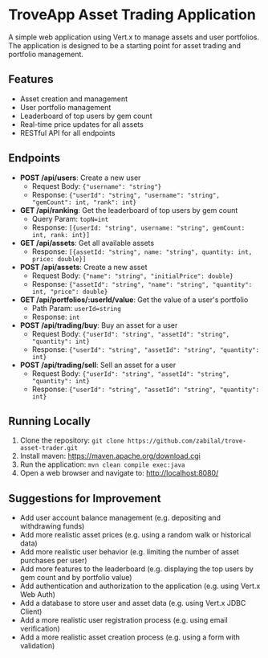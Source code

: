# TroveApp Asset Trading Application

A simple web application using Vert.x to manage assets and user portfolios. The application is designed to be a starting point for asset trading and portfolio management.

## Features

*   Asset creation and management
*   User portfolio management
*   Leaderboard of top users by gem count
*   Real-time price updates for all assets
*   RESTful API for all endpoints

## Endpoints

*   **POST /api/users**: Create a new user
    *   Request Body: `{"username": "string"}`
    *   Response: `{"userId": "string", "username": "string", "gemCount": int, "rank": int}`
*   **GET /api/ranking**: Get the leaderboard of top users by gem count
    *   Query Param: `topN=int`
    *   Response: `[{userId: "string", username: "string", gemCount: int, rank: int}]`
*   **GET /api/assets**: Get all available assets
    *   Response: `[{assetId: "string", name: "string", quantity: int, price: double}]`
*   **POST /api/assets**: Create a new asset
    *   Request Body: `{"name": "string", "initialPrice": double}`
    *   Response: `{"assetId": "string", "name": "string", "quantity": int, "price": double}`
*   **GET /api/portfolios/:userId/value**: Get the value of a user's portfolio
    *   Path Param: `userId=string`
    *   Response: `int`
*   **POST /api/trading/buy**: Buy an asset for a user
    *   Request Body: `{"userId": "string", "assetId": "string", "quantity": int}`
    *   Response: `{"userId": "string", "assetId": "string", "quantity": int}`
*   **POST /api/trading/sell**: Sell an asset for a user
    *   Request Body: `{"userId": "string", "assetId": "string", "quantity": int}`
    *   Response: `{"userId": "string", "assetId": "string", "quantity": int}`

## Running Locally

1.  Clone the repository: `git clone https://github.com/zabilal/trove-asset-trader.git`
2.  Install maven: <https://maven.apache.org/download.cgi>
3.  Run the application: `mvn clean compile exec:java`
4.  Open a web browser and navigate to: <http://localhost:8080/>

## Suggestions for Improvement

*   Add user account balance management (e.g. depositing and withdrawing funds)
*   Add more realistic asset prices (e.g. using a random walk or historical data)
*   Add more realistic user behavior (e.g. limiting the number of asset purchases per user)
*   Add more features to the leaderboard (e.g. displaying the top users by gem count and by portfolio value)
*   Add authentication and authorization to the application (e.g. using Vert.x Web Auth)
*   Add a database to store user and asset data (e.g. using Vert.x JDBC Client)
*   Add a more realistic user registration process (e.g. using email verification)
*   Add a more realistic asset creation process (e.g. using a form with validation)
